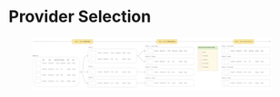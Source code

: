 # Provider Selection

<figure><img src="../../../.gitbook/assets/Lidia Delivery - Provider Selection (1).jpg" alt=""><figcaption></figcaption></figure>
